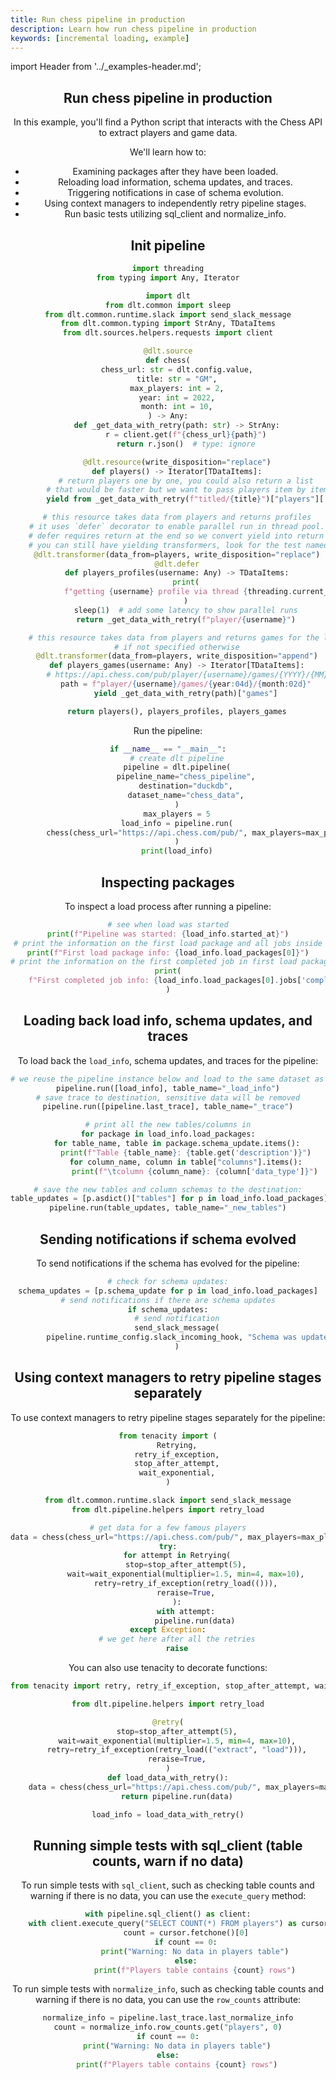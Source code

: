 ```yaml
---
title: Run chess pipeline in production
description: Learn how run chess pipeline in production
keywords: [incremental loading, example]
---
```


import Header from '../_examples-header.md';

<Header
    intro="In this tutorial, you will learn how to investigate and track your loads."
    slug="chess_production"
    run_file="chess" />

## Run chess pipeline in production

In this example, you'll find a Python script that interacts with the Chess API to extract players and game data.

We'll learn how to:

- Examining packages after they have been loaded.
- Reloading load information, schema updates, and traces.
- Triggering notifications in case of schema evolution.
- Using context managers to independently retry pipeline stages.
- Run basic tests utilizing sql_client and normalize_info.


## Init pipeline

<!--@@@DLT_SNIPPET_START ./code/chess-snippets.py::markdown_source-->
```py
import threading
from typing import Any, Iterator

import dlt
from dlt.common import sleep
from dlt.common.runtime.slack import send_slack_message
from dlt.common.typing import StrAny, TDataItems
from dlt.sources.helpers.requests import client

@dlt.source
def chess(
    chess_url: str = dlt.config.value,
    title: str = "GM",
    max_players: int = 2,
    year: int = 2022,
    month: int = 10,
) -> Any:
    def _get_data_with_retry(path: str) -> StrAny:
        r = client.get(f"{chess_url}{path}")
        return r.json()  # type: ignore

    @dlt.resource(write_disposition="replace")
    def players() -> Iterator[TDataItems]:
        # return players one by one, you could also return a list
        # that would be faster but we want to pass players item by item to the transformer
        yield from _get_data_with_retry(f"titled/{title}")["players"][:max_players]

    # this resource takes data from players and returns profiles
    # it uses `defer` decorator to enable parallel run in thread pool.
    # defer requires return at the end so we convert yield into return (we return one item anyway)
    # you can still have yielding transformers, look for the test named `test_evolve_schema`
    @dlt.transformer(data_from=players, write_disposition="replace")
    @dlt.defer
    def players_profiles(username: Any) -> TDataItems:
        print(
            f"getting {username} profile via thread {threading.current_thread().name}"
        )
        sleep(1)  # add some latency to show parallel runs
        return _get_data_with_retry(f"player/{username}")

    # this resource takes data from players and returns games for the last month
    # if not specified otherwise
    @dlt.transformer(data_from=players, write_disposition="append")
    def players_games(username: Any) -> Iterator[TDataItems]:
        # https://api.chess.com/pub/player/{username}/games/{YYYY}/{MM}
        path = f"player/{username}/games/{year:04d}/{month:02d}"
        yield _get_data_with_retry(path)["games"]

    return players(), players_profiles, players_games
```
<!--@@@DLT_SNIPPET_END ./code/chess-snippets.py::markdown_source-->

Run the pipeline:

<!--@@@DLT_SNIPPET_START ./code/chess-snippets.py::markdown_pipeline-->
```py
if __name__ == "__main__":
    # create dlt pipeline
    pipeline = dlt.pipeline(
        pipeline_name="chess_pipeline",
        destination="duckdb",
        dataset_name="chess_data",
    )
    max_players = 5
    load_info = pipeline.run(
        chess(chess_url="https://api.chess.com/pub/", max_players=max_players)
    )
    print(load_info)
```
<!--@@@DLT_SNIPPET_END ./code/chess-snippets.py::markdown_pipeline-->

## Inspecting packages

To inspect a load process after running a pipeline:

<!--@@@DLT_SNIPPET_START ./code/chess-snippets.py::markdown_inspect-->
```py
# see when load was started
print(f"Pipeline was started: {load_info.started_at}")
# print the information on the first load package and all jobs inside
print(f"First load package info: {load_info.load_packages[0]}")
# print the information on the first completed job in first load package
print(
    f"First completed job info: {load_info.load_packages[0].jobs['completed_jobs'][0]}"
)
```
<!--@@@DLT_SNIPPET_END ./code/chess-snippets.py::markdown_inspect-->


## Loading back load info, schema updates, and traces

To load back the `load_info`, schema updates, and traces for the pipeline:

<!--@@@DLT_SNIPPET_START ./code/chess-snippets.py::markdown_load_back-->
```py
# we reuse the pipeline instance below and load to the same dataset as data
pipeline.run([load_info], table_name="_load_info")
# save trace to destination, sensitive data will be removed
pipeline.run([pipeline.last_trace], table_name="_trace")

# print all the new tables/columns in
for package in load_info.load_packages:
    for table_name, table in package.schema_update.items():
        print(f"Table {table_name}: {table.get('description')}")
        for column_name, column in table["columns"].items():
            print(f"\tcolumn {column_name}: {column['data_type']}")

# save the new tables and column schemas to the destination:
table_updates = [p.asdict()["tables"] for p in load_info.load_packages]
pipeline.run(table_updates, table_name="_new_tables")
```
<!--@@@DLT_SNIPPET_END ./code/chess-snippets.py::markdown_load_back-->

## Sending notifications if schema evolved

To send notifications if the schema has evolved for the pipeline:

<!--@@@DLT_SNIPPET_START ./code/chess-snippets.py::markdown_notify-->
```py
# check for schema updates:
schema_updates = [p.schema_update for p in load_info.load_packages]
# send notifications if there are schema updates
if schema_updates:
    # send notification
    send_slack_message(
        pipeline.runtime_config.slack_incoming_hook, "Schema was updated!"
    )
```
<!--@@@DLT_SNIPPET_END ./code/chess-snippets.py::markdown_notify-->

## Using context managers to retry pipeline stages separately

To use context managers to retry pipeline stages separately for the pipeline:

<!--@@@DLT_SNIPPET_START ./code/chess-snippets.py::markdown_retry_cm-->
```py
from tenacity import (
    Retrying,
    retry_if_exception,
    stop_after_attempt,
    wait_exponential,
)

from dlt.common.runtime.slack import send_slack_message
from dlt.pipeline.helpers import retry_load

# get data for a few famous players
data = chess(chess_url="https://api.chess.com/pub/", max_players=max_players)
try:
    for attempt in Retrying(
        stop=stop_after_attempt(5),
        wait=wait_exponential(multiplier=1.5, min=4, max=10),
        retry=retry_if_exception(retry_load(())),
        reraise=True,
    ):
        with attempt:
            pipeline.run(data)
except Exception:
    # we get here after all the retries
    raise
```
<!--@@@DLT_SNIPPET_END ./code/chess-snippets.py::markdown_retry_cm-->

You can also use tenacity to decorate functions:

<!--@@@DLT_SNIPPET_START ./code/chess-snippets.py::markdown_retry-->
```py
from tenacity import retry, retry_if_exception, stop_after_attempt, wait_exponential

from dlt.pipeline.helpers import retry_load

@retry(
    stop=stop_after_attempt(5),
    wait=wait_exponential(multiplier=1.5, min=4, max=10),
    retry=retry_if_exception(retry_load(("extract", "load"))),
    reraise=True,
)
def load_data_with_retry():
    data = chess(chess_url="https://api.chess.com/pub/", max_players=max_players)
    return pipeline.run(data)
```
<!--@@@DLT_SNIPPET_END ./code/chess-snippets.py::markdown_retry-->

<!--@@@DLT_SNIPPET_START ./code/chess-snippets.py::markdown_retry_run-->
```py
load_info = load_data_with_retry()
```
<!--@@@DLT_SNIPPET_END ./code/chess-snippets.py::markdown_retry_run-->

## Running simple tests with sql_client (table counts, warn if no data)
To run simple tests with `sql_client`, such as checking table counts and
warning if there is no data, you can use the `execute_query` method:

<!--@@@DLT_SNIPPET_START ./code/chess-snippets.py::markdown_sql_client-->
```py
with pipeline.sql_client() as client:
    with client.execute_query("SELECT COUNT(*) FROM players") as cursor:
        count = cursor.fetchone()[0]
        if count == 0:
            print("Warning: No data in players table")
        else:
            print(f"Players table contains {count} rows")
```
<!--@@@DLT_SNIPPET_END ./code/chess-snippets.py::markdown_sql_client-->

To run simple tests with `normalize_info`, such as checking table counts and
warning if there is no data, you can use the `row_counts` attribute:

<!--@@@DLT_SNIPPET_START ./code/chess-snippets.py::markdown_norm_info-->
```py
normalize_info = pipeline.last_trace.last_normalize_info
count = normalize_info.row_counts.get("players", 0)
if count == 0:
    print("Warning: No data in players table")
else:
    print(f"Players table contains {count} rows")
```
<!--@@@DLT_SNIPPET_END ./code/chess-snippets.py::markdown_norm_info-->